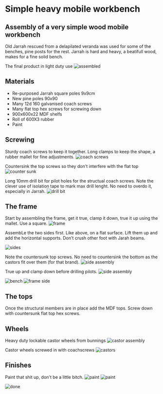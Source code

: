 # Simple heavy mobile workbench
## Assembly of a very simple wood mobile workbench

Old Jarrah rescued from a delapilated veranda was used for some of the benches, pine posts for the rest.
Jarrah is hard and heavy, a beatifull wood, makes for a fine solid bench.

The final product in light duty use
![assembled](construction/assembled3.jpg)  

## Materials
* Re-purposed Jarrah square poles 9x9cm
* New pine poles 90x90
* Many 12d 160 galvanised coach screws
* Many flat top hex screws for screwing down
* 900x600x22 MDF shelfs
* Roll of 600X3 rubber 
* Paint

## Screwing
Sturdy coach screws to keep it together. Long clamps to keep the shape, a rubber mallet for fine adjustments.
![coach screws](construction/coach-screws.jpg)

Countersink the top screws so they don't interfere with the flat top
![counter sunk](construction/countersunk.jpg)

Long 10mm drill bit for pilot holes for the structual coach screws. Note the clever use of isolation tape to mark max drill lenght. No need to overdo it, especially in Jarrah.
![drill bit](construction/drillbit.jpg)

## The frame
Start by assembling the frame, get it true, clamp it down, true it up using the mallet. Use a square.
![frame](construction/frame.jpg)

AssembLe the two sides first. Like above, on a flat surface. Lift them up and add the horizontal supports.
Don't crush other foot with Jarah beams.

![sides](construction/sides.jpg)

Note the countersunk top screws. No need to countersink the bottom as the castors fit over them (for that brand).
![side assembly](construction/side-assembly.jpg)

True up and clamp down before drilling pilots.
![side assembly](construction/side-assembly2.jpg)

![bench](construction/bench2.jpg)
![frame side](construction/frame-side.jpg)

## The tops
Once the structural members are in place add the MDF tops.
Screw down with countersunk flat top hex screws.

## Wheels
Heavy duty lockable castor wheels from bunnings
![castor assembly](construction/castor-assembly.jpg)

Castor wheels screwed in with coachscrews
![castors](construction/castors.jpg)

## Finishes
Paint that shit up, don't be a little bitch.
![paint](construction/paint1.jpg)
![paint](construction/paint2.jpg)

![done](construction/done.jpg)
